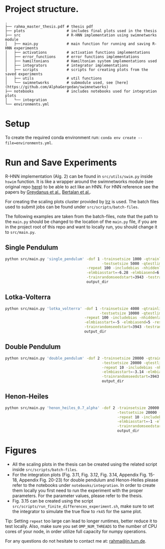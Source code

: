 # Project structure.

```
.
├── rahma_master_thesis.pdf # thesis pdf
├── plots                   # includes final plots used in the thesis
├── src                     # R-HNN implementation using swimnetworks module
│   ├── main.py             # main function for running and saving R-HNN experiments
│   ├── activations         # activation functions implementations
│   ├── error_functions     # error functions implementations
│   ├── hamiltonians        # Hamiltonian system implementations used
│   ├── integrators         # integrator implementations
│   ├── scripts             # scripts for creating plots from the saved experiments
│   ├── utils               # util functions
│   └── swimnetworks        # submodule used, see [here](https://github.com/AlphaGergedan/swimnetworks)
├── notebooks               # includes notebooks used for integration plots
│   └── integration
└── environments.yml
```

# Setup

To create the required conda environment run: `conda env create --file=environments.yml`.

# Run and Save Experiments

R-HNN implementation (Alg. 2) can be found in `src/utils/swim.py` inside `hswim` function. It is like a wrapper around the swimnetworks module (see original repo [here](https://gitlab.com/felix.dietrich/swimnetworks)) to be able to act like an HNN. For HNN reference see the papers by [Greydanus et al.](https://proceedings.neurips.cc/paper/2019/file/26cd8ecadce0d4efd6cc8a8725cbd1f8-Paper.pdf), [Bertalan et al.](https://pubs.aip.org/aip/cha/article/29/12/121107/1027304).

For creating the scaling plots cluster provided by [lrz](www.lrz.de) is used. The batch files used to submit jobs can be found under `src/scripts/batch-files`.

The following examples are taken from the batch-files, note that the path to the `main.py` should be changed to the location of the `main.py` file, if you are in the project root of this repo and want to locally run, you should change it to `src/main.py`.

## Single Pendulum

```sh
python src/main.py 'single_pendulum' -dof 1 -trainsetsize 1000 -qtrainlimstart -6.28 -qtrainlimend 6.28 -ptrainlimstart -6 -ptrainlimend 6 \
                                            -testsetsize 5000 -qtestlimstart -6.28 -qtestlimend 6.28 -ptestlimstart -6 -ptestlimend 6 \
                                     -repeat 100 -includebias -nhiddenlayers 1 -nneurons 200 -activation 'tanh' -parametersampler 'tanh' -rcond=1e-13 \
                                     -elmbiasstart=-6.28 -elmbiasend=6.28 -resampleduplicates \
                                     -trainrandomseedstart=3943 -testrandomseedstart=29548 -modelrandomseedstart=992472 \
                                     output_dir
```

## Lotka-Volterra

```sh
python src/main.py 'lotka_volterra' -dof 1 -trainsetsize 4000 -qtrainlimstart -5 -qtrainlimend 5 -ptrainlimstart -5 -ptrainlimend 5 \
                                           -testsetsize 10000 -qtestlimstart -5  -qtestlimend 5 -ptestlimstart -5 -ptestlimend 5 \
                                    -repeat 100 -includebias -nhiddenlayers 1 -nneurons 1500 -activation 'tanh' -parametersampler 'tanh' -rcond=1e-13 \
                                    -elmbiasstart=-5 -elmbiasend=5 -resampleduplicates \
                                    -trainrandomseedstart=3943 -testrandomseedstart=29548 -modelrandomseedstart=992472 \
                                    output_dir
```

## Double Pendulum

```sh
python src/main.py 'double_pendulum' -dof 2 -trainsetsize 20000 -qtrainlimstart -3.14 -3.14 -qtrainlimend 3.14 3.14 -ptrainlimstart -1 -1 -ptrainlimend 1 1 \
                                            -testsetsize 20000 -qtestlimstart -3.14 -3.14 -qtestlimend 3.14 3.14 -ptestlimstart -1 -1 -ptestlimend 1 1 \
                                            -repeat 10 -includebias -nhiddenlayers 1 -nneurons 1000 -activation 'tanh' -parametersampler 'tanh' -rcond=1e-13 \
                                            -elmbiasstart=-3.14 -elmbiasend=3.14 -resampleduplicates \
                                            -trainrandomseedstart=3943 -testrandomseedstart=29548 -modelrandomseedstart=992472 \
                                            output_dir
```

## Henon-Heiles

```sh
python src/main.py 'henon_heiles_0.7_alpha' -dof 2 -trainsetsize 20000 -qtrainlimstart -1 -1 -qtrainlimend 1 1 -ptrainlimstart -1 -1 -ptrainlimend 1 1 \
                                                   -testsetsize 20000 -qtestlimstart -1 -1 -qtestlimend 1 1 -ptestlimstart -1 -1 -ptestlimend 1 1 \
                                                   -repeat 10 -includebias -nhiddenlayers 1 -nneurons 3000 -activation 'tanh' -parametersampler 'tanh' -rcond=1e-13 \
                                                   -elmbiasstart=-1 -elmbiasend=1 -resampleduplicates \
                                                   -trainrandomseedstart=3943 -testrandomseedstart=29548 -modelrandomseedstart=992472 \
                                                   output_dir
```

# Figures

- All the scaling plots in the thesis can be created using the related script inside `src/scripts/batch-files`.
- For the integration plots (Fig. 3.11, Fig. 3.12, Fig. 3.14, Appendix Fig. 15-18, Appendix Fig. 20-23) for double pendulum and Henon-Heiles please refer to the notebooks under `notebooks/integration`. In order to create them locally you first need to run the experiment with the proper parameters. For the parameter values, please refer to the thesis.
- Fig. 3.15 can be created using the script `src/scripts/run_finite_differences_experiment.sh`, make sure to set the integrator to simulate the true flow to `rk45` for the same plot.

Tip: Setting `repeat` too large can lead to longer runtimes, better reduce it to test locally. Also, make sure you set `OMP_NUM_THREADS` to the number of CPU cores of your node, in order utilize full capacity for numpy operations.

For any questions do not hesitate to contact me at: rahma@in.tum.de.
